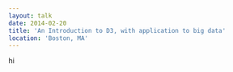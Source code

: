 ```yaml
---
layout: talk
date: 2014-02-20
title: 'An Introduction to D3, with application to big data'
location: 'Boston, MA'
---
```


hi
